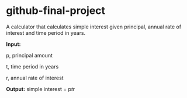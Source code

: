 # github-final-project

A calculator that calculates simple interest given principal, annual rate of interest and time period in years.

**Input:**

   p, principal amount
   
   t, time period in years
   
   r, annual rate of interest

**Output:**
   simple interest = p*t*r
